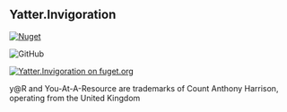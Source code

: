 ## Yatter.Invigoration

<a href="https://www.nuget.org/packages/Yatter.Invigoration/" target="_blank" rel="noreferrer noopener"><img alt="Nuget" src="https://img.shields.io/nuget/v/Yatter.Invigoration?color=blue&style=for-the-badge"></a>

![GitHub](https://img.shields.io/github/license/yatterofficial/Yatter.Invigoration?style=for-the-badge)

[![Yatter.Invigoration on fuget.org](https://www.fuget.org/packages/Yatter.Invigoration/badge.svg)](https://www.fuget.org/packages/Yatter.Invigoration)

y@R and You-At-A-Resource are trademarks of Count Anthony Harrison, operating from the United Kingdom

